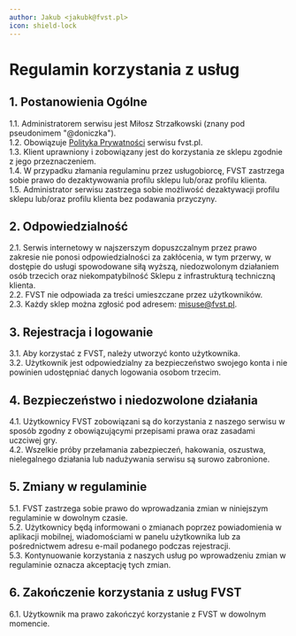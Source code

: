```yaml
---
author: Jakub <jakubk@fvst.pl>
icon: shield-lock
---
```


# Regulamin korzystania z usług

## 1. Postanowienia Ogólne

1.1. Administratorem serwisu jest Miłosz Strzałkowski (znany pod pseudonimem "@doniczka"). \
1.2. Obowiązuje [Polityka Prywatności](/prawne/polityka-prywatnosci) serwisu fvst.pl. \
1.3. Klient uprawniony i zobowiązany jest do korzystania ze sklepu zgodnie z jego przeznaczeniem. \
1.4. W przypadku złamania regulaminu przez usługobiorcę, FVST zastrzega sobie prawo do dezaktywowania profilu sklepu lub/oraz profilu klienta. \
1.5. Administrator serwisu zastrzega sobie możliwość dezaktywacji profilu sklepu lub/oraz profilu klienta bez podawania przyczyny. 

## 2. Odpowiedzialność

2.1. Serwis internetowy w najszerszym dopuszczalnym przez prawo zakresie nie ponosi odpowiedzialności za zakłócenia, w tym przerwy, w dostępie do usługi spowodowane siłą wyższą, niedozwolonym działaniem osób trzecich oraz niekompatybilność Sklepu z infrastrukturą techniczną klienta. \
2.2. FVST nie odpowiada za treści umieszczane przez użytkowników. \
2.3. Każdy sklep można zgłosić pod adresem: misuse@fvst.pl.

## 3. Rejestracja i logowanie

3.1. Aby korzystać z FVST, należy utworzyć konto użytkownika. \
3.2. Użytkownik jest odpowiedzialny za bezpieczeństwo swojego konta i nie powinien udostępniać danych logowania osobom trzecim.

## 4. Bezpieczeństwo i niedozwolone działania

4.1. Użytkownicy FVST zobowiązani są do korzystania z naszego serwisu w sposób zgodny z obowiązującymi przepisami prawa oraz zasadami uczciwej gry. \
4.2. Wszelkie próby przełamania zabezpieczeń, hakowania, oszustwa, nielegalnego działania lub nadużywania serwisu są surowo zabronione.

## 5. Zmiany w regulaminie

5.1. FVST zastrzega sobie prawo do wprowadzania zmian w niniejszym regulaminie w dowolnym czasie. \
5.2. Użytkownicy będą informowani o zmianach poprzez powiadomienia w aplikacji mobilnej, wiadomościami w panelu użytkownika lub za pośrednictwem adresu e-mail podanego podczas rejestracji. \
5.3. Kontynuowanie korzystania z naszych usług po wprowadzeniu zmian w regulaminie oznacza akceptację tych zmian.

## 6. Zakończenie korzystania z usług FVST

6.1. Użytkownik ma prawo zakończyć korzystanie z FVST w dowolnym momencie.

